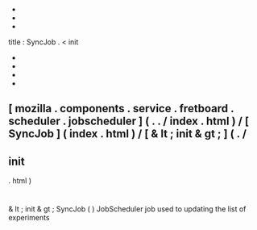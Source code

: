 -
-
-
title
:
SyncJob
.
<
init
>
-
-
-
-
[
mozilla
.
components
.
service
.
fretboard
.
scheduler
.
jobscheduler
]
(
.
.
/
index
.
html
)
/
[
SyncJob
]
(
index
.
html
)
/
[
&
lt
;
init
&
gt
;
]
(
.
/
-
init
-
.
html
)
#
&
lt
;
init
&
gt
;
SyncJob
(
)
JobScheduler
job
used
to
updating
the
list
of
experiments
